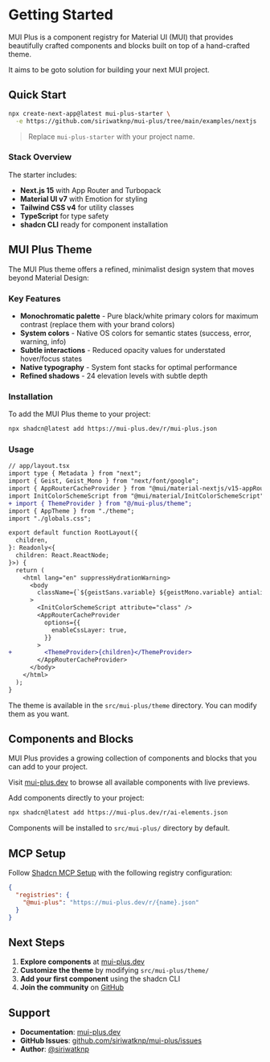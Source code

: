 # Getting Started

MUI Plus is a component registry for Material UI (MUI) that provides beautifully crafted components and blocks built on top of a hand-crafted theme.

It aims to be goto solution for building your next MUI project.

## Quick Start

```bash
npx create-next-app@latest mui-plus-starter \
  -e https://github.com/siriwatknp/mui-plus/tree/main/examples/nextjs
```

> Replace `mui-plus-starter` with your project name.

### Stack Overview

The starter includes:

- **Next.js 15** with App Router and Turbopack
- **Material UI v7** with Emotion for styling
- **Tailwind CSS v4** for utility classes
- **TypeScript** for type safety
- **shadcn CLI** ready for component installation

## MUI Plus Theme

The MUI Plus theme offers a refined, minimalist design system that moves beyond Material Design:

### Key Features

- **Monochromatic palette** - Pure black/white primary colors for maximum contrast (replace them with your brand colors)
- **System colors** - Native OS colors for semantic states (success, error, warning, info)
- **Subtle interactions** - Reduced opacity values for understated hover/focus states
- **Native typography** - System font stacks for optimal performance
- **Refined shadows** - 24 elevation levels with subtle depth

### Installation

To add the MUI Plus theme to your project:

```bash
npx shadcn@latest add https://mui-plus.dev/r/mui-plus.json
```

### Usage

```diff
// app/layout.tsx
import type { Metadata } from "next";
import { Geist, Geist_Mono } from "next/font/google";
import { AppRouterCacheProvider } from "@mui/material-nextjs/v15-appRouter";
import InitColorSchemeScript from "@mui/material/InitColorSchemeScript";
+ import { ThemeProvider } from "@/mui-plus/theme";
import { AppTheme } from "./theme";
import "./globals.css";

export default function RootLayout({
  children,
}: Readonly<{
  children: React.ReactNode;
}>) {
  return (
    <html lang="en" suppressHydrationWarning>
      <body
        className={`${geistSans.variable} ${geistMono.variable} antialiased`}
      >
        <InitColorSchemeScript attribute="class" />
        <AppRouterCacheProvider
          options={{
            enableCssLayer: true,
          }}
        >
+         <ThemeProvider>{children}</ThemeProvider>
        </AppRouterCacheProvider>
      </body>
    </html>
  );
}
```

The theme is available in the `src/mui-plus/theme` directory.
You can modify them as you want.

## Components and Blocks

MUI Plus provides a growing collection of components and blocks that you can add to your project.

Visit [mui-plus.dev](https://mui-plus.dev) to browse all available components with live previews.

Add components directly to your project:

```bash
npx shadcn@latest add https://mui-plus.dev/r/ai-elements.json
```

Components will be installed to `src/mui-plus/` directory by default.

## MCP Setup

Follow [Shadcn MCP Setup](https://ui.shadcn.com/docs/registry/mcp) with the following registry configuration:

```json
{
  "registries": {
    "@mui-plus": "https://mui-plus.dev/r/{name}.json"
  }
}
```

## Next Steps

1. **Explore components** at [mui-plus.dev](https://mui-plus.dev)
2. **Customize the theme** by modifying `src/mui-plus/theme/`
3. **Add your first component** using the shadcn CLI
4. **Join the community** on [GitHub](https://github.com/siriwatknp/mui-plus)

## Support

- **Documentation**: [mui-plus.dev](https://mui-plus.dev)
- **GitHub Issues**: [github.com/siriwatknp/mui-plus/issues](https://github.com/siriwatknp/mui-plus/issues)
- **Author**: [@siriwatknp](https://github.com/siriwatknp)
